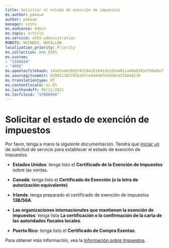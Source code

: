 ```yaml
---
title: Solicitar el estado de exención de impuestos
ms.author: pebaum
author: pebaum
manager: scotv
ms.audience: Admin
ms.topic: article
ms.service: o365-administration
ROBOTS: NOINDEX, NOFOLLOW
localization_priority: Priority
ms.collection: Adm_O365
ms.custom:
- "1500034"
- "4895"
ms.openlocfilehash: 14ad3eeb39d57431841618453b1d5ab01ca88b0392df99e8a7754c140c1ea478
ms.sourcegitcommit: 920051182781bd97ce4d4d6fbd268cb37b84d239
ms.translationtype: HT
ms.contentlocale: es-ES
ms.lasthandoff: 08/11/2021
ms.locfileid: "57886040"
---
```

# <a name="apply-for-tax-exempt-status"></a>Solicitar el estado de exención de impuestos

Por favor, tenga a mano la siguiente documentación. Tendrá que [iniciar un](https://go.microsoft.com/fwlink/p/?linkid=518322) de solicitud de servicio para establecer el estado de exención de impuestos.

- **Estados Unidos**: tenga listo el **Certificado de la Exención de Impuestos** sobre las ventas.

- **Canadá**: tenga listo el **Certificado de Exención (o la letra de autorización equivalente)**.

- **Irlanda**: tenga preparado el certificado de exención de impuestos **13B/56A**.

- **Las organizaciones internacionales que mantienen la exención de impuestos**: tenga lista **La certificación o la confirmación de la carta de las autoridades fiscales locales**.

- **Puerto Rico**: tenga listo el **Certificado de Compra Exentas**.

Para obtener más información, vea la [Información sobre Impuestos](https://docs.microsoft.com/microsoft-365/commerce/billing-and-payments/tax-information).
